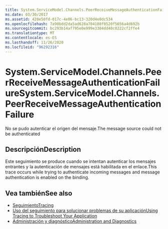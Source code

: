```yaml
---
title: System.ServiceModel.Channels.PeerReceiveMessageAuthenticationFailure
ms.date: 03/30/2017
ms.assetid: 420e50fd-017c-4e06-bc13-320d4e0dc534
ms.openlocfilehash: 7a90bdd2da5ad628a704108f0520f5656a4d692b
ms.sourcegitcommit: bc293b14af795e0e999e3304dd40c0222cf2ffe4
ms.translationtype: MT
ms.contentlocale: es-ES
ms.lasthandoff: 11/26/2020
ms.locfileid: "96292316"
---
```

# <a name="systemservicemodelchannelspeerreceivemessageauthenticationfailure"></a><span data-ttu-id="53567-102">System.ServiceModel.Channels.PeerReceiveMessageAuthenticationFailure</span><span class="sxs-lookup"><span data-stu-id="53567-102">System.ServiceModel.Channels.PeerReceiveMessageAuthenticationFailure</span></span>

<span data-ttu-id="53567-103">No se pudo autenticar el origen del mensaje.</span><span class="sxs-lookup"><span data-stu-id="53567-103">The message source could not be authenticated</span></span>  
  
## <a name="description"></a><span data-ttu-id="53567-104">Descripción</span><span class="sxs-lookup"><span data-stu-id="53567-104">Description</span></span>  

 <span data-ttu-id="53567-105">Este seguimiento se produce cuando se intentan autenticar los mensajes entrantes y la autenticación de mensajes está habilitada en el enlace.</span><span class="sxs-lookup"><span data-stu-id="53567-105">This trace occurs while trying to authenticate incoming messages and message authentication is enabled on the binding.</span></span>  
  
## <a name="see-also"></a><span data-ttu-id="53567-106">Vea también</span><span class="sxs-lookup"><span data-stu-id="53567-106">See also</span></span>

- [<span data-ttu-id="53567-107">Seguimiento</span><span class="sxs-lookup"><span data-stu-id="53567-107">Tracing</span></span>](index.md)
- [<span data-ttu-id="53567-108">Uso del seguimiento para solucionar problemas de su aplicación</span><span class="sxs-lookup"><span data-stu-id="53567-108">Using Tracing to Troubleshoot Your Application</span></span>](using-tracing-to-troubleshoot-your-application.md)
- [<span data-ttu-id="53567-109">Administración y diagnóstico</span><span class="sxs-lookup"><span data-stu-id="53567-109">Administration and Diagnostics</span></span>](../index.md)
